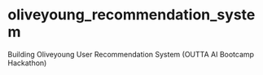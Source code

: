 # oliveyoung_recommendation_system
Building Oliveyoung User Recommendation System (OUTTA AI Bootcamp Hackathon)
